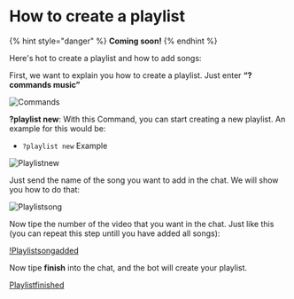 # How to create a playlist

{% hint style="danger" %}
**Coming soon!**
{% endhint %}

Here's hot to create a playlist and how to add songs:

First, we want to explain you how to create a playlist. Just enter **“?commands music”**

![Commands](https://imgur.com/a/kJRYMhO.png)

**?playlist new**: With this Command, you can start creating a new playlist. An example for this would be:

* `?playlist new` Example

![Playlistnew](https://imgur.com/a/1dNm10F.png)

Just send the name of the song you want to add in the chat. We will show you how to do that:

![Playlistsong](https://imgur.com/a/bVuRKxR.png)

Now tipe the number of the video that you want in the chat. Just like this (you can repeat this step untill you have added all songs):

[!Playlistsongadded](https://imgur.com/a/VbUURFN.png)

Now tipe **finish** into the chat, and the bot will create your playlist.

[Playlistfinished](https://imgur.com/a/HjCtLSV.png)
